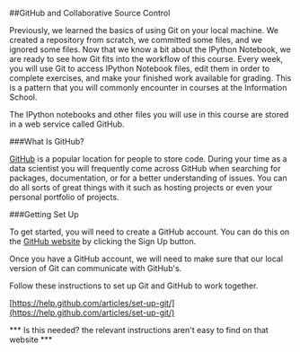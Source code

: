 ##GitHub and Collaborative Source Control

Previously, we learned the basics of using Git on your local machine. We created a repository from scratch, we committed some files, and we ignored some files. Now that we know a bit about the IPython Notebook, we are ready to see how Git fits into the workflow of this course. Every week, you will use Git to access IPython Notebook files, edit them in order to complete exercises, and make your finished work available for grading. This is a pattern that you will commonly encounter in courses at the Information School.

The IPython notebooks and other files you will use in this course are stored in a web service called GitHub.


###What Is GitHub?

[GitHub](https://github.com/) is a popular location for people to store code. During your time as a data scientist you will frequently come across GitHub when searching for packages, documentation, or for a better understanding of issues. You can do all sorts of great things with it such as hosting projects or even your personal portfolio of projects.

###Getting Set Up

To get started, you will need to create a GitHub account. You can do this on the [GitHub website](https://github.com/) by clicking the Sign Up button. 

Once you have a GitHub account, we will need to make sure that our local version of Git can communicate with GitHub's.

Follow these instructions to set up Git and GitHub to work together.

[https://help.github.com/articles/set-up-git/](https://help.github.com/articles/set-up-git/)

*** Is this needed?  the relevant instructions aren't easy to find on that website ***

